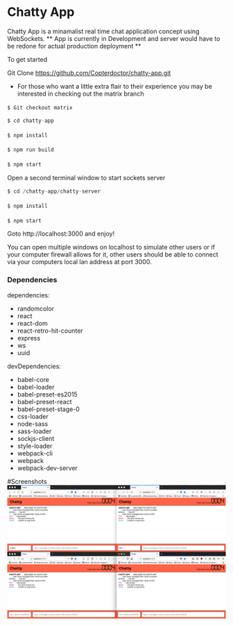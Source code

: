 Chatty App
=====================

Chatty App is a minamalist real time chat application concept using WebSockets. 
** App is currently in Development and server would have to be redone for actual production deployment **

To get started

Git Clone https://github.com/Copterdoctor/chatty-app.git
* For those who want a little extra flair to their experience you may be interested in checking out the matrix branch

```$ Git checkout matrix ```

```js
$ cd chatty-app

$ npm install

$ npm run build

$ npm start
```

Open a second terminal window to start sockets server
```js
$ cd /chatty-app/chatty-server

$ npm install

$ npm start
```

Goto http://localhost:3000 and enjoy!

You can open multiple windows on localhost to simulate other users or if your computer firewall allows for it, other users should be able to connect via your computers local lan address at port 3000.


### Dependencies

dependencies: 
* randomcolor
* react
* react-dom
* react-retro-hit-counter
* express 
* ws
* uuid


devDependencies: 
* babel-core
* babel-loader
* babel-preset-es2015
* babel-preset-react
* babel-preset-stage-0
* css-loader
* node-sass
* sass-loader
* sockjs-client
* style-loader
* webpack-cli
* webpack
* webpack-dev-server
    
    
#Screenshots
![Chatty App](https://github.com/Copterdoctor/chatty-app/blob/master/chatty-server/screenshots/ChattyApp.png)
